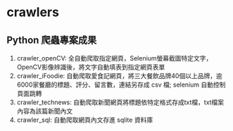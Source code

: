 # crawlers
## Python 爬蟲專案成果
1. crawler_openCV: 全自動爬取指定網頁，Selenium螢幕截圖特定文字，OpenCV影像辨識後，將文字自動填表到指定網頁表單
2. crawler_iFoodie: 自動爬取愛食記網頁，將三大餐飲品牌40個以上品牌，逾6000家餐廳的標題、評分、留言數，連結另存成 csv 檔; selenium 自動控制頁面跳轉
3. crawler_technews: 自動爬取新聞網頁將標題依特定格式存成txt檔，txt檔案內容為該篇新聞內文
4. crawler_sql: 自動爬取網頁內文存進 sqlite 資料庫
